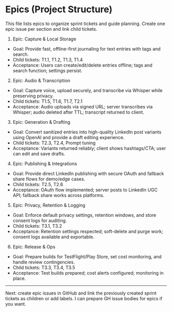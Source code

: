 # Epics (Project Structure)

This file lists epics to organize sprint tickets and guide planning. Create one epic issue per section and link child tickets.

1) Epic: Capture & Local Storage
- Goal: Provide fast, offline-first journaling for text entries with tags and search.
- Child tickets: T1.1, T1.2, T1.3, T1.4
- Acceptance: Users can create/edit/delete entries offline; tags and search function; settings persist.

2) Epic: Audio & Transcription
- Goal: Capture voice, upload securely, and transcribe via Whisper while preserving privacy.
- Child tickets: T1.5, T1.6, T1.7, T2.1
- Acceptance: Audio uploads via signed URL; server transcribes via Whisper; audio deleted after TTL; transcript returned to client.

3) Epic: Generation & Drafting
- Goal: Convert sanitized entries into high-quality LinkedIn post variants using OpenAI and provide a draft editing experience.
- Child tickets: T2.3, T2.4, Prompt tuning
- Acceptance: Variants returned reliably; client shows hashtags/CTA; user can edit and save drafts.

4) Epic: Publishing & Integrations
- Goal: Provide direct LinkedIn publishing with secure OAuth and fallback share flows for demo/edge cases.
- Child tickets: T2.5, T2.6
- Acceptance: OAuth flow implemented; server posts to LinkedIn UGC API; fallback share works across platforms.

5) Epic: Privacy, Retention & Logging
- Goal: Enforce default privacy settings, retention windows, and store consent logs for auditing.
- Child tickets: T3.1, T3.2
- Acceptance: Retention settings respected; soft-delete and purge work; consent logs available and exportable.

6) Epic: Release & Ops
- Goal: Prepare builds for TestFlight/Play Store, set cost monitoring, and handle review contingencies.
- Child tickets: T3.3, T3.4, T3.5
- Acceptance: Test builds prepared; cost alerts configured; monitoring in place.


---

Next: create epic issues in GitHub and link the previously created sprint tickets as children or add labels. I can prepare GH issue bodies for epics if you want.